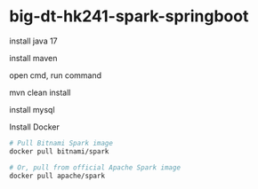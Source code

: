 # big-dt-hk241-spark-springboot

install java 17

install maven

open cmd,  run command

mvn clean install

install mysql

Install Docker

```bash
# Pull Bitnami Spark image
docker pull bitnami/spark

# Or, pull from official Apache Spark image
docker pull apache/spark
```
